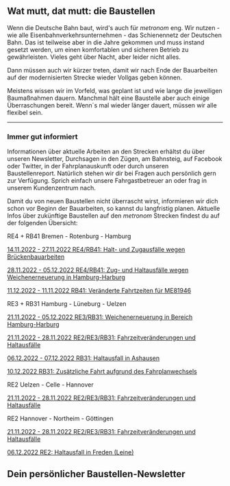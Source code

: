 Wat mutt, dat mutt: die Baustellen
----------

Wenn die Deutsche Bahn baut, wird's auch für *metronom* eng.
Wir nutzen - wie alle Eisenbahnverkehrsunternehmen - das Schienennetz der Deutschen Bahn. Das ist teilweise aber in die Jahre gekommen und muss instand gesetzt werden, um einen komfortablen und sicheren Betrieb zu gewährleisten. Vieles geht über Nacht, aber leider nicht alles.

Dann müssen auch wir kürzer treten, damit wir nach Ende der Bauarbeiten auf der modernisierten Strecke wieder Vollgas geben können.

Meistens wissen wir im Vorfeld, was geplant ist und wie lange die jeweiligen Baumaßnahmen dauern. Manchmal hält eine Baustelle aber auch einige Überraschungen bereit. Wenn´s mal wieder länger dauert, müssen wir alle flexibel sein.

---

### Immer gut informiert ###

Informationen über aktuelle Arbeiten an den Strecken erhältst du über unseren Newsletter, Durchsagen in den Zügen, am Bahnsteig, auf Facebook oder Twitter, in der Fahrplanauskunft oder durch unseren Baustellenreport. Natürlich stehen wir dir bei Fragen auch persönlich gern zur Verfügung. Sprich einfach unsere Fahrgastbetreuer an oder frag in unserem Kundenzentrum nach.

Damit du von neuen Baustellen nicht überrascht wirst, informieren wir dich schon vor Beginn der Bauarbeiten, so kannst du langfristig planen. Aktuelle Infos über zukünftige Baustellen auf den *metronom* Strecken findest du auf der folgenden Übersicht:

RE4 + RB41 Bremen - Rotenburg - Hamburg

[14.11.2022 - 27.11.2022 RE4/RB41: Halt- und Zugausfälle wegen Brückenbauarbeiten](https://www.der-metronom.de/baustellen/re4-rb41-zugausfaelle-wegen-brueckenbauarbeiten/)

[28.11.2022 - 05.12.2022 RE4/RB41: Zug- und Haltausfälle wegen Weichenerneuerung in Hamburg-Harburg](https://www.der-metronom.de/baustellen/re4-rb41-zug-und-haltausfaelle-wegen-weichenerneuerung-in-hamburg-harburg/)

[11.12.2022 - 11.11.2022 RB41: Veränderte Fahrtzeiten für ME81946](https://www.der-metronom.de/baustellen/rb41-veraenderte-fahrtzeiten-fuer-me81946/)

RE3 + RB31 Hamburg - Lüneburg - Uelzen

[21.11.2022 - 05.12.2022 RE3/RB31: Weichenerneuerung in Bereich Hamburg-Harburg](https://www.der-metronom.de/baustellen/re3-rb31/)

[21.11.2022 - 28.11.2022 RE2/RE3/RB31: Fahrzeitveränderungen und Haltausfälle](https://www.der-metronom.de/baustellen/re2-re3-rb31-fahrzeitveraenderungen-und-haltausfaelle/)

[06.12.2022 - 07.12.2022 RB31: Haltausfall in Ashausen](https://www.der-metronom.de/baustellen/re3-rb31-haltausfall-in-ashausen/)

[10.12.2022 RB31: Zusätzliche Fahrt aufgrund des Fahrplanwechsels](https://www.der-metronom.de/baustellen/rb31-zusaetzliche-fahrt-aufgrund-des-fahrplanwechsels/)

RE2 Uelzen - Celle - Hannover

[21.11.2022 - 28.11.2022 RE2/RE3/RB31: Fahrzeitveränderungen und Haltausfälle](https://www.der-metronom.de/baustellen/re2-re3-rb31-fahrzeitveraenderungen-und-haltausfaelle/)

RE2 Hannover - Northeim - Göttingen

[21.11.2022 - 28.11.2022 RE2/RE3/RB31: Fahrzeitveränderungen und Haltausfälle](https://www.der-metronom.de/baustellen/re2-re3-rb31-fahrzeitveraenderungen-und-haltausfaelle/)

[06.12.2022 RE2: Haltausfall in Freden (Leine)](https://www.der-metronom.de/baustellen/re2-haltausfall-in-freden-leine/)

Dein persönlicher Baustellen-Newsletter
----------
